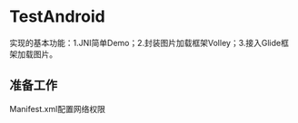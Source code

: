 # TestAndroid
实现的基本功能：1.JNI简单Demo；2.封装图片加载框架Volley；3.接入Glide框架加载图片。

## 准备工作
Manifest.xml配置网络权限
<!-- 网络请求权限 -->
<uses-permission android:name="android.permission.INTERNET" />

